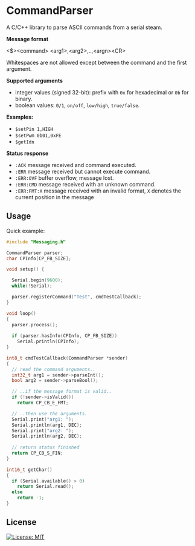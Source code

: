 # CommandParser
A C/C++ library to parse ASCII commands from a serial steam.

**Message format**

\<$>\<command\> \<arg1\>,\<arg2\>,..,\<argn\>\<CR\>

Whitespaces are not allowed except between the command and the first argument.

**Supported arguments**

- integer values (signed 32-bit): prefix with `0x` for hexadecimal or `0b` for binary.
- boolean values: `0/1`, `on/off`, `low/high`, `true/false`.

**Examples:**

- `$setPin 1,HIGH`
- `$setPwm 0b01,0xFE`
- `$getIdn`

**Status response**

- `:ACK` message received and command executed.
- `:ERR` message received but cannot execute command.
- `:ERR:OVF` buffer overflow, message lost.
- `:ERR:CMD` message received with an unknown command.
- `:ERR:FMT:X` message received with an invalid format, `X` denotes the current position in the message

## Usage

Quick example:

```C++
#include "Messaging.h"

CommandParser parser;
char CPInfo[CP_FB_SIZE];

void setup() {

  Serial.begin(9600);
  while(!Serial);

  parser.registerCommand("Test", cmdTestCallback);
}

void loop() 
{
  parser.process();
  
  if (parser.hasInfo(CPInfo, CP_FB_SIZE))
    Serial.println(CPInfo);
}

int8_t cmdTestCallback(CommandParser *sender)
{
  // read the command arguments..
  int32_t arg1 = sender->parseInt();
  bool arg2 = sender->parseBool();

  // ..if the message format is valid..
  if (!sender->isValid())
    return CP_CB_E_FMT;

  // ..then use the arguments.
  Serial.print("arg1: ");
  Serial.println(arg1, DEC);
  Serial.print("arg2: ");
  Serial.println(arg2, DEC);
  
  // return status finished
  return CP_CB_S_FIN;
}

int16_t getChar()
{
  if (Serial.available() > 0)
    return Serial.read();
  else
    return -1;
}
```

## License

[![License: MIT](https://img.shields.io/badge/License-MIT-yellow.svg)](https://opensource.org/licenses/MIT)